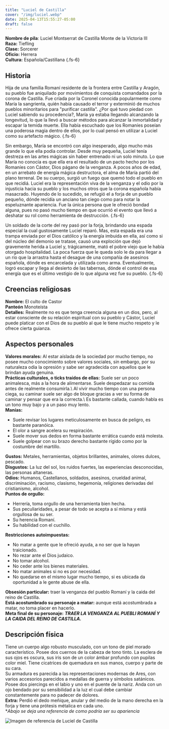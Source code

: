 ```yaml
---
title: "Luciel de Castilla"
cover: "/img/luciel.webp"
date: 2025-04-13T15:55:27-05:00
draft: false 
---
```

**Nombre de pila**: Luciel Montserrat de Castilla Monte de la Victoria III\
**Raza:** Tiefling\
**Clase:** Sorcerer\
**Oficio:** Herrera\
**Cultura:** Española/Castillana
{.fs-6}

## Historia
Hija de una familia Romaní residente de la frontera entre Castilla y Aragón, su pueblo fue aniquilado por movimientos de conquista comandados por la corona de Castilla. Fue críada por la Coronel conocida popularmente como María la sangrienta, quién había causado el terror y exterminió de muchos pueblos minoritarios para "purificar castilla". ¿Por qué tuvo piedad con Luciel sabiendo su procedencia?, María ya estaba llegando alcanzando la longevitud, lo que la llevó a buscar métodos para alcanzar la inmortalidad y escapar la temida muerte. Ella había escuchado que los Romaníes poseían una poderosa magia dentro de ellos, por lo cual pensó en utilizar a Luciel como su artefacto mágico.
{.fs-6}

Sin embargo, María se encontró con algo inesperado, algo mucho más grande lo que ella podía controlar. Desde muy pequeña, Luciel tenía destreza en las artes mágicas sin haber entrenado ni un solo minuto. Lo que María no conocía es que ella era el resultado de un pacto hecho por los Romaníes con Cástor, Dios págano de la venganza. A pocos años de edad, en un arrebato de energía mágica destructora, el alma de María partió del plano terrenal. De su cuerpo, surgió un fuego que quemó todo el pueblo en que recidiá. Luciel era la representación viva de la venganza y el odio por la injusticia hacia su pueblo y los muchos otros que la corona española había masacrado. Huyendo de lo sucedido, se refugió el a forja de un pueblo pequeño, dónde recidía un anciano tan ciego como para notar la espeluznante apariencia. Fue la única persona que le ofreció bondad alguna, pues no pasó mucho tiempo en que ocurrió el evento que llevó a deshatar su rol como herramienta de destrucción.
{.fs-6}

Un soldado de la corte del rey pasó por la forja, brindando una espada especial la cual gustosamente Luciel reparó. Mas, esta espada era una trampa enviada por el Dios católico y la energía imbuida en ella, así como si del núcleo del demonio se tratase, causó una exploción que dejó gravemente herida a Luciel y, trágicamente, mató el pobre viejo que le había otorgado hospitalidad. La poca fuerza que le queda solo le da para llegar a un río que la arrastra hasta el desague de una compañía de asesinos española, dónde es encarcelada y utilizada como arma. Eventualmente, logró escapar y llega al desierto de las tabernas, dónde el control de esa energía que es el último vestigio de lo que alguna vez fue su pueblo. 
{.fs-6}

## Creencias religiosas
**Nombre:** El culto de Castor\
**Panteón** Monoteísta\
**Detalles:** Realmente no es que tenga creencia alguna en un dios, pero, al estar consciente de su relación espiritual con su pueblo y Cástor, Luciel puede platicar con el Dios de su pueblo al que le tiene mucho respeto y le ofrece cierta guianza.

## Aspectos personales
**Valores morales:** Al estar aíslada de la sociedad por mucho tiempo, no posee mucho conocimiento sobre valores sociales, sin embargo, por su naturaleza odia la opresión y sabe ser agradecida con aquellos que le brindan ayuda genuina.\
**Prácticas culturales, o ticks traídos de ellas:** Suele ser un poco animalesca, más a la hora de alimentarse. Suele despedazar su comida antes de realmente consumirla.\ 
Al vivir mucho tiempo con una persona ciega, su caminar suele ser algo de bloque gracias a ver su forma de caminar y pensar que era la correcta.\ 
Es bastante callada, cuando habla es un tono muy bajo y a un paso muy lento.\
**Manías:** 
- Suele revisar los lugares meticulosamente en busca de peligro, es bastante paranóica.
- El olor a sangre acelera su respiración.
- Suele mover sus dedos en forma bastante errática cuando está molesta.
- Suele golpear con su brazo derecho bastante rígido como por la costumbre del martillo.

**Gustos:** Metales, herramientas, objetos brillantes, animales, olores dulces, pescado.\
**Disgustos:** La luz del sol, los ruidos fuertes, las experiencias desconocidas, las personas altaneras.\
**Odios:** Humanos, Castellanos, soldados, asesinos, crueldad animal, discriminación, racismo, clasismo, hegemonía, religiones derivadas del cristianismo, alcohol.\
**Puntos de orgullo:** 
- Herrería, toma orgullo de una herramienta bien hecha.
- Sus peculiaridades, a pesar de todo se acepta a sí misma y está orgullosa de su ser.
- Su herencia Romaní.
- Su habilidad con el cuchillo.

**Restricciones autoimpuestas:** 
- No matar a gente que le ofreció ayuda, a no ser que la hayan traicionado.
- No rezar ante el Dios judaico.
- No tomar alcohol.
- No ceder ante los bienes materiales.
- No matar animales si no es por necesidad.
- No quedarse en el mismo lugar mucho tiempo, si es ubicada da oportunidad a le gente abuse de ella.

**Obsesión particular:** traer la venganza del pueblo Romaní y la caida del reino de Castilla.\
**Está acostumbrado su personaje a matar:** aunque está acostumbrada a matar, no toma placer en hacerlo.\
**Meta final de su personaje:** ***TRAER LA VENGANZA AL PUEBLI ROMANÍ Y LA CAIDA DEL REINO DE CASTILLA.***

## Descripción física
Tiene un cuerpo algo robusto musculado, con un tono de piel morado característico. Posee dos cuernos de la cabeza de tono tinto. La esclera de sus ojos es oscura, sus iris son de un color ámbar profundo con pupilas color miel. Tiene cicatrices de quemadura en sus manos, cuerpo y parte de su cara.\
Su armadura es parecida a las representaciones modernas de Ares, con varios accesorios parecidos a medallas de guerra y símbolos satánicos. Posee dos piercings en el labio y uno en el puente de la nariz. Anda con un ojo bendado por su sensibilidad a la luz el cual debe cambiar constantemente para no padecer de dolores.\
**Extra:** Perdió el dedo meñique, anular y del medio de la mano derecha en la forja y tiene una prótesis métalica en cada uno.\
**Abajo se deja una referencia de como podría ser su apariencia*

![Imagen de referencia de Luciel de Castilla](img/luciel.webp)
